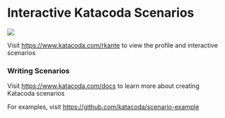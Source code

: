# Interactive Katacoda Scenarios

[![](http://shields.katacoda.com/katacoda/rkante/count.svg)](https://www.katacoda.com/rkante "Get your profile on Katacoda.com")

Visit https://www.katacoda.com/rkante to view the profile and interactive scenarios

### Writing Scenarios
Visit https://www.katacoda.com/docs to learn more about creating Katacoda scenarios

For examples, visit https://github.com/katacoda/scenario-example
